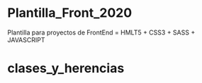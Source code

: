 # Plantilla_Front_2020
Plantilla para proyectos de FrontEnd = HMLT5 + CSS3 + SASS + JAVASCRIPT
# clases_y_herencias
